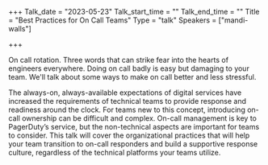 +++
Talk_date = "2023-05-23"
Talk_start_time = ""
Talk_end_time = ""
Title = "Best Practices for On Call Teams"
Type = "talk"
Speakers = ["mandi-walls"]

+++

On call rotation. Three words that can strike fear into the hearts of engineers everywhere. Doing on call badly is easy but damaging to your team. We'll talk about some ways to make on call better and less stressful.

The always-on, always-available expectations of digital services have increased the requirements of technical teams to provide response and readiness around the clock. For teams new to this concept, introducing on-call ownership can be difficult and complex. On-call management is key to PagerDuty’s service, but the non-technical aspects are important for teams to consider. This talk will cover the organizational practices that will help your team transition to on-call responders and build a supportive response culture, regardless of the technical platforms your teams utilize.

